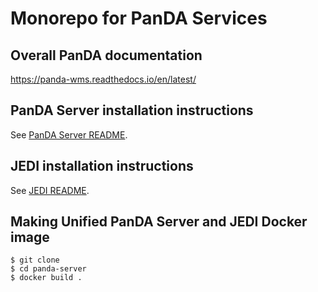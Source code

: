 # Monorepo for PanDA Services

## Overall PanDA documentation 

https://panda-wms.readthedocs.io/en/latest/

## PanDA Server installation instructions

See [PanDA Server README](server/README.md).

## JEDI installation instructions

See [JEDI README](jedi/README.md).

## Making Unified PanDA Server and JEDI Docker image
``` console
$ git clone
$ cd panda-server
$ docker build .
```